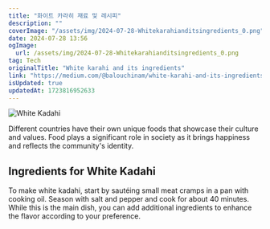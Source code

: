 ```yaml
---
title: "화이트 카라히 재료 및 레시피"
description: ""
coverImage: "/assets/img/2024-07-28-Whitekarahianditsingredients_0.png"
date: 2024-07-28 13:56
ogImage: 
  url: /assets/img/2024-07-28-Whitekarahianditsingredients_0.png
tag: Tech
originalTitle: "White karahi and its ingredients"
link: "https://medium.com/@balouchinam/white-karahi-and-its-ingredients-95744218210f"
isUpdated: true
updatedAt: 1723816952633
---
```





![White Kadahi](/assets/img/2024-07-28-Whitekarahianditsingredients_0.png)

Different countries have their own unique foods that showcase their culture and values. Food plays a significant role in society as it brings happiness and reflects the community's identity.

## Ingredients for White Kadahi

To make white kadahi, start by sautéing small meat cramps in a pan with cooking oil. Season with salt and pepper and cook for about 40 minutes. While this is the main dish, you can add additional ingredients to enhance the flavor according to your preference.
